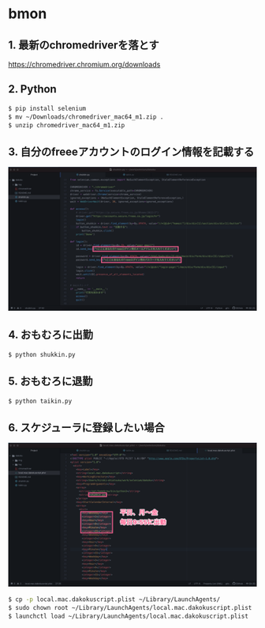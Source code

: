 # bmon

## 1. 最新のchromedriverを落とす
https://chromedriver.chromium.org/downloads

## 2. Python

```bash
$ pip install selenium
$ mv ~/Downloads/chromedriver_mac64_m1.zip .
$ unzip chromedriver_mac64_m1.zip
```

## 3. 自分のfreeeアカウントのログイン情報を記載する
![キャプチャ](./img/shukkinpy.png)

## 4. おもむろに出勤
`$ python shukkin.py`

## 5. おもむろに退勤
`$ python taikin.py`

## 6. スケジューラに登録したい場合
![キャプチャ](./img/shukkinscript.png)
```bash
$ cp -p local.mac.dakokuscript.plist ~/Library/LaunchAgents/
$ sudo chown root ~/Library/LaunchAgents/local.mac.dakokuscript.plist
$ launchctl load ~/Library/LaunchAgents/local.mac.dakokuscript.plist
```
